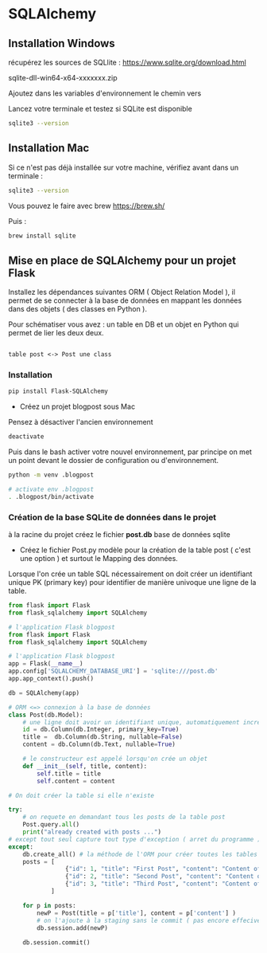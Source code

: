# SQLAlchemy

## Installation Windows

récupérez les sources de SQLlite : https://www.sqlite.org/download.html

sqlite-dll-win64-x64-xxxxxxx.zip

Ajoutez dans les variables d'environnement le chemin vers 

Lancez votre terminale et testez si SQLite est disponible 

```bash
sqlite3 --version
```

## Installation Mac

Si ce n'est pas déjà installée sur votre machine, vérifiez avant dans un terminale :

```bash
sqlite3 --version
```

Vous pouvez le faire avec brew https://brew.sh/

Puis :

```bash
brew install sqlite
```

## Mise en place de SQLAlchemy pour un projet Flask

Installez les dépendances suivantes ORM ( Object Relation Model ), il permet de se connecter à la base de données en mappant les données dans des objets ( des classes en Python ).

Pour schématiser vous avez : un table en DB et un objet en Python qui permet de lier les deux deux.

```txt

table post <-> Post une class

```

### Installation

```bash
pip install Flask-SQLAlchemy
```

- Créez un projet blogpost sous Mac

Pensez à désactiver l'ancien environnement 

```bash
deactivate
```

Puis dans le bash activer votre nouvel environnement, par principe on met un point devant le dossier de configuration ou d'environnement. 


```bash
python -m venv .blogpost

# activate env .blogpost
. .blogpost/bin/activate
```

### Création de la base SQLite de données dans le projet 

à la racine du projet créez le fichier **post.db** base de données sqlite


- Créez le fichier Post.py modèle pour la création de la table post ( c'est une option ) et surtout le Mapping des données.

Lorsque l'on crée un table SQL nécessairement on doit créer un identifiant unique PK (primary key) pour identifier de manière univoque une ligne de la table. 

```python
from flask import Flask 
from flask_sqlalchemy import SQLAlchemy

# l'application Flask blogpost
from flask import Flask 
from flask_sqlalchemy import SQLAlchemy

# l'application Flask blogpost
app = Flask(__name__)
app.config['SQLALCHEMY_DATABASE_URI'] = 'sqlite:///post.db'
app.app_context().push()

db = SQLAlchemy(app)

# ORM <=> connexion à la base de données
class Post(db.Model):
    # une ligne doit avoir un identifiant unique, automatiquement incrémentée
    id = db.Column(db.Integer, primary_key=True)
    title =  db.Column(db.String, nullable=False)
    content = db.Column(db.Text, nullable=True)

    # le constructeur est appelé lorsqu'on crée un objet
    def __init__(self, title, content):
        self.title = title
        self.content = content

# On doit créer la table si elle n'existe 

try:
    # on requete en demandant tous les posts de la table post
    Post.query.all()
    print("already created with posts ...")
# except tout seul capture tout type d'exception ( arret du programme )
except:
    db.create_all() # la méthode de l'ORM pour créer toutes les tables
    posts = [
                {"id": 1, "title": "First Post", "content": "Content of the first post"},
                {"id": 2, "title": "Second Post", "content": "Content of the second post"},
                {"id": 3, "title": "Third Post", "content": "Content of the third post"},
            ]

    for p in posts:
        newP = Post(title = p['title'], content = p['content'] )
        # on l'ajoute à la staging sans le commit ( pas encore effecivement créer )
        db.session.add(newP)
    
    db.session.commit()


```
